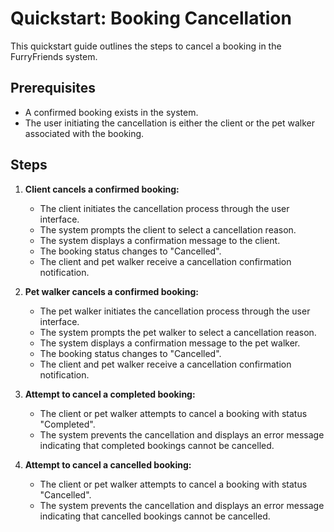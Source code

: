 # Quickstart: Booking Cancellation

This quickstart guide outlines the steps to cancel a booking in the FurryFriends system.

## Prerequisites

-   A confirmed booking exists in the system.
-   The user initiating the cancellation is either the client or the pet walker associated with the booking.

## Steps

1.  **Client cancels a confirmed booking:**
    -   The client initiates the cancellation process through the user interface.
    -   The system prompts the client to select a cancellation reason.
    -   The system displays a confirmation message to the client.
    -   The booking status changes to "Cancelled".
    -   The client and pet walker receive a cancellation confirmation notification.

2.  **Pet walker cancels a confirmed booking:**
    -   The pet walker initiates the cancellation process through the user interface.
    -   The system prompts the pet walker to select a cancellation reason.
    -   The system displays a confirmation message to the pet walker.
    -   The booking status changes to "Cancelled".
    -   The client and pet walker receive a cancellation confirmation notification.

3.  **Attempt to cancel a completed booking:**
    -   The client or pet walker attempts to cancel a booking with status "Completed".
    -   The system prevents the cancellation and displays an error message indicating that completed bookings cannot be cancelled.

4.  **Attempt to cancel a cancelled booking:**
    -   The client or pet walker attempts to cancel a booking with status "Cancelled".
    -   The system prevents the cancellation and displays an error message indicating that cancelled bookings cannot be cancelled.